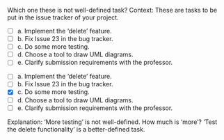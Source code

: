 <panel header=":lock::key: Which one these is not well-defined task?">
<question>

Which one these is not well-defined task? Context: These are tasks to be put in the issue tracker of your project.

- [ ] a. Implement the ‘delete’ feature.
- [ ] b. Fix Issue 23 in the bug tracker.
- [ ] c. Do some more testing.
- [ ] d. Choose a tool to draw UML diagrams.
- [ ] e. Clarify submission requirements with the professor.

<div slot="answer">

- [ ] a. Implement the ‘delete’ feature.
- [ ] b. Fix Issue 23 in the bug tracker.
- [x] c. Do some more testing.
- [ ] d. Choose a tool to draw UML diagrams.
- [ ] e. Clarify submission requirements with the professor.

Explanation: ‘More testing’ is not well-defined. How much is ‘more’? ‘Test the delete functionality’ is a better-defined task.

</div>
</question>
</panel>
